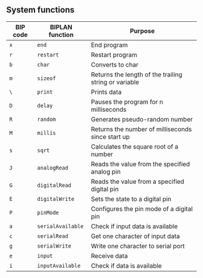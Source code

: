 

## System functions

| BIP code | BIPLAN function     | Purpose                                                |
| -------- | ------------------- | ------------------------------------------------------ |
|  `x`     | `end`               | End program                                            |
|  `r`     | `restart`           | Restart program                                        |
|  `b`     | `char`              | Converts to char                                       |
|  `m`     | `sizeof`            | Returns the length of the trailing string or variable  |
|  `\`     | `print`             | Prints data                                            |
|  `D`     | `delay`             | Pauses the program for n milliseconds                  |
|  `R`     | `random`            | Generates pseudo-random number                         |
|  `M`     | `millis`            | Returns the number of milliseconds since start up      |
|  `s`     | `sqrt`              | Calculates the square root of a number                 |
|  `J`     | `analogRead`        | Reads the value from the specified analog pin          |
|  `G`     | `digitalRead`       | Reads the value from a specified digital pin           |
|  `E`     | `digitalWrite`      | Sets the state to a digital pin                        |
|  `P`     | `pinMode`           | Configures the pin mode of a digital pin               |
|  `a`     | `serialAvailable`   | Check if input data is available                       |
|  `c`     | `serialRead`        | Get one character of input data                        |
|  `g`     | `serialWrite`       | Write one character to serial port                     |
|  `e`     | `input`             | Receive data                                           |
|  `i`     | `inputAvailable`    | Check if data is available                             |
